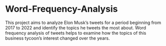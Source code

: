 # Word-Frequency-Analysis
This project aims to analyze Elon Musk’s tweets for a period beginning from 2017 to 2022 and identify the topics he tweets the most about. Word frequency analysis of tweets helps to examine how the topics of this business tycoon’s interest changed over the years. 

